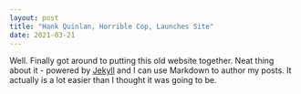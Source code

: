 ```yaml
---
layout: post
title: "Hank Quinlan, Horrible Cop, Launches Site"
date: 2021-03-21
---
```


Well. Finally got around to putting this old website together. Neat thing about it - powered by [Jekyll](http://jekyllrb.com) and I can use Markdown to author my posts. It actually is a lot easier than I thought it was going to be.
